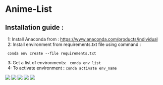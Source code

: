 # Anime-List
## Installation guide :
&nbsp; 1: Install Anaconda from : https://www.anaconda.com/products/individual <br />
&nbsp; 2: Install environment from requirements.txt file  using command : <br />
```
 conda env create --file requirements.txt 
```
&nbsp; 3: Get a list of environments: 
```  conda env list ```
<br /> 
&nbsp; 4: To activate environment :
``` conda activate env_name ``` 
<br /> 

![](static/blog/login.png)
![](static/blog/home.png)
![](static/blog/post.png)
![](static/blog/songs.png)
![](static/blog/profile.png)


